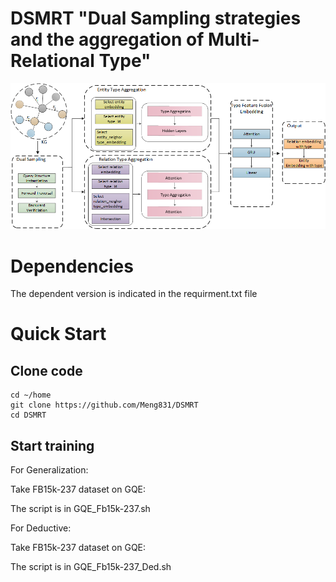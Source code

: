 # DSMRT "Dual Sampling strategies and the aggregation of Multi-Relational Type"

<p>
  <img src="fig/整体模型图.png" width="1000">
  <br />
</p>



# Dependencies
The dependent version is indicated in the requirment.txt file


# Quick Start
## Clone code 
~~~shell
cd ~/home
git clone https://github.com/Meng831/DSMRT
cd DSMRT
~~~

## Start training
For Generalization:

Take FB15k-237 dataset on GQE:

The script is in GQE_Fb15k-237.sh

For Deductive:

Take FB15k-237 dataset on GQE:

The script is in GQE_Fb15k-237_Ded.sh
